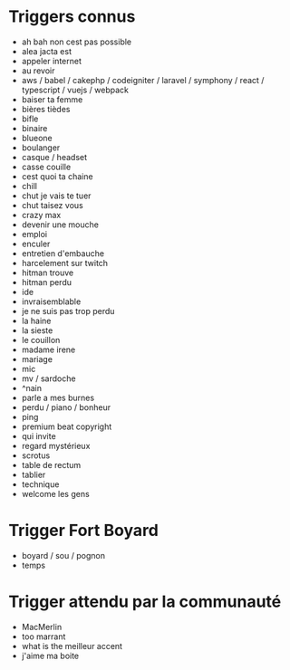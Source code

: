 # Triggers connus
* ah bah non cest pas possible
* alea jacta est
* appeler internet
* au revoir
* aws / babel / cakephp / codeigniter / laravel / symphony / react / typescript / vuejs / webpack
* baiser ta femme
* bières tièdes
* bifle
* binaire
* blueone
* boulanger
* casque / headset
* casse couille
* cest quoi ta chaine
* chill
* chut je vais te tuer
* chut taisez vous
* crazy max
* devenir une mouche
* emploi
* enculer
* entretien d'embauche
* harcelement sur twitch
* hitman trouve
* hitman perdu
* ide
* invraisemblable
* je ne suis pas trop perdu
* la haine
* la sieste
* le couillon
* madame irene
* mariage
* mic
* mv / sardoche
* ^nain
* parle a mes burnes
* perdu / piano / bonheur
* ping
* premium beat copyright
* qui invite
* regard mystérieux
* scrotus
* table de rectum
* tablier
* technique
* welcome les gens

# Trigger Fort Boyard
* boyard / sou / pognon
* temps

# Trigger attendu par la communauté
* MacMerlin
* too marrant
* what is the meilleur accent
* j'aime ma boite
